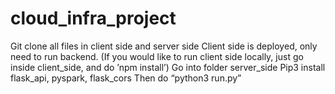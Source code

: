# cloud_infra_project
Git clone all files in client side and server side
Client side is deployed, only need to run backend. (If you would like to run client side locally, just go inside client_side, and do ’npm install’)
Go into folder server_side
Pip3 install flask_api, pyspark, flask_cors
Then do “python3 run.py”
